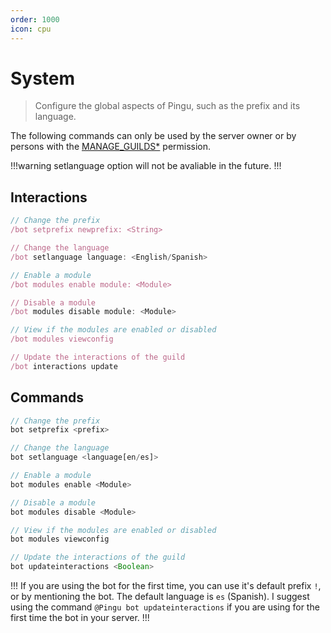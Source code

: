 ```yaml
---
order: 1000
icon: cpu
---
```


# System
> Configure the global aspects of Pingu, such as the prefix and its language.


The following commands can only be used by the server owner or by persons with the [MANAGE_GUILDS\*](https://discord.com/developers/docs/topics/permissions) permission.

!!!warning
setlanguage option will not be avaliable in the future.
!!!

## Interactions

```javascript
// Change the prefix
/bot setprefix newprefix: <String>

// Change the language
/bot setlanguage language: <English/Spanish>

// Enable a module
/bot modules enable module: <Module>

// Disable a module
/bot modules disable module: <Module>

// View if the modules are enabled or disabled
/bot modules viewconfig

// Update the interactions of the guild
/bot interactions update
```

## Commands
```javascript
// Change the prefix
bot setprefix <prefix>

// Change the language
bot setlanguage <language[en/es]>

// Enable a module
bot modules enable <Module>

// Disable a module
bot modules disable <Module>

// View if the modules are enabled or disabled
bot modules viewconfig

// Update the interactions of the guild
bot updateinteractions <Boolean>
```

!!!
If you are using the bot for the first time, you can use it's default prefix `!`, or by mentioning the bot. The default language is `es` (Spanish). I suggest using the command `@Pingu bot updateinteractions` if you are using for the first time the bot in your server.
!!!